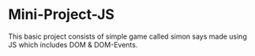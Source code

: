 # Mini-Project-JS
This basic project consists of simple game called simon says made using JS which  includes DOM &amp; DOM-Events.
